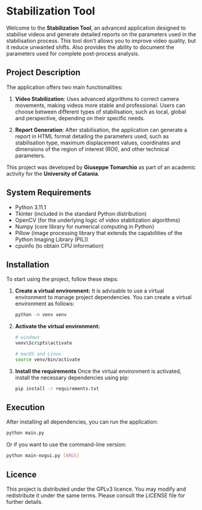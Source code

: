 # Stabilization Tool

Welcome to the **Stabilization Tool**, an advanced application designed to stabilise videos and generate detailed reports on the parameters used in the stabilisation process. This tool don't allows you to improve video quality, but it reduce unwanted shifts. Also provides the ability to document the parameters used for complete post-process analysis.

## Project Description

The application offers two main functionalities:

1. **Video Stabilization**: Uses advanced algorithms to correct camera movements, making videos more stable and professional. Users can choose between different types of stabilisation, such as local, global and perspective, depending on their specific needs.

2. **Report Generation**: After stabilisation, the application can generate a report in HTML format detailing the parameters used, such as stabilisation type, maximum displacement values, coordinates and dimensions of the region of interest (ROI), and other technical parameters.

This project was developed by **Giuseppe Tomarchio** as part of an academic activity for the **University of Catania**.

## System Requirements

- Python 3.11.1
- Tkinter (included in the standard Python distribution)
- OpenCV (for the underlying logic of video stabilization algorithms)
- Numpy (core library for numerical computing in Python)
- Pillow (image processing library that extends the capabilities of the Python Imaging Library (PIL))
- cpuinfo (to obtain CPU information)

## Installation

To start using the project, follow these steps:

1. **Create a virtual environment:** It is advisable to use a virtual environment to manage project dependencies. You can create a virtual environment as follows:

    ```bash
    python -m venv venv
    ```

2. **Activate the virtual environment:**

    ```bash
    # windows
    venv\Scripts\activate

    # macOS and Linux
    source venv/bin/activate
    ```

3. **Install the requirements**
Once the virtual environment is activated, install the necessary dependencies using pip:

    ```bash
    pip install -r requirements.txt
    ```

## Execution
After installing all dependencies, you can run the application:

```bash
python main.py
```

Or if you want to use the command-line version:

```bash
python main-nogui.py [ARGS]
```

## Licence
This project is distributed under the GPLv3 licence. You may modify and redistribute it under the same terms. Please consult the LICENSE file for further details.
